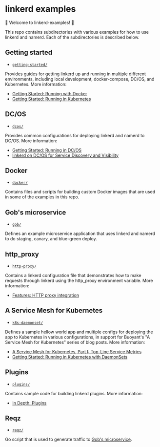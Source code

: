 # linkerd examples

🎈 Welcome to linkerd-examples! 👋

This repo contains subdirectories with various examples for how to use linkerd
and namerd. Each of the subdirectories is described below.

## Getting started

* [`getting-started/`](getting-started/)

Provides guides for getting linkerd up and running in multiple different
environments, including local development, docker-compose, DC/OS, and
Kubernetes. More information:

* [Getting Started: Running with Docker](https://linkerd.io/getting-started/docker/)
* [Getting Started: Running in Kubernetes](https://linkerd.io/getting-started/k8s/)

## DC/OS

* [`dcos/`](dcos/)

Provides common configurations for deploying linkerd and namerd to DC/OS. More
information:

* [Getting Started: Running in DC/OS](https://linkerd.io/getting-started/dcos/)
* [linkerd on DC/OS for Service Discovery and Visibility](https://blog.buoyant.io/2016/10/10/linkerd-on-dcos-for-service-discovery-and-visibility/)

## Docker

* [`docker/`](docker/)

Contains files and scripts for building custom Docker images that are used in
some of the examples in this repo.

## Gob's microservice

* [`gob/`](gob/)

Defines an example microservice application that uses linkerd and namerd to do
staging, canary, and blue-green deploy.

## http_proxy

* [`http-proxy/`](http-proxy/)

Contains a linkerd configuration file that demonstrates how to make requests
through linkerd using the http_proxy environment variable. More information:

* [Features: HTTP proxy integration](https://linkerd.io/features/http-proxy/)

## A Service Mesh for Kubernetes

* [`k8s-daemonset/`](k8s-daemonset/)

Defines a sample hellow world app and multiple configs for deploying the app
to Kubernetes in various configurations, in support for Buoyant's "A Service
Mesh for Kubernetes" series of blog posts. More information:

* [A Service Mesh for Kubernetes, Part I: Top-Line Service Metrics](https://blog.buoyant.io/2016/10/04/a-service-mesh-for-kubernetes-part-i-top-line-service-metrics/)
* [Getting Started: Running in Kubernetes with DaemonSets](https://linkerd.io/getting-started/k8s-daemonset/)

## Plugins

* [`plugins/`](plugins/)

Contains sample code for building linkerd plugins. More information:

* [In Depth: Plugins](https://linkerd.io/in-depth/plugin/)

## Reqz

* [`reqz/`](reqz/)

Go script that is used to generate traffic to [Gob's microservice](gob/).
